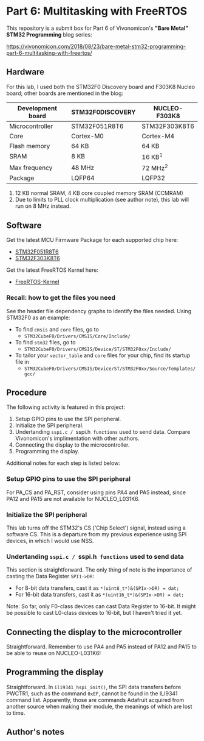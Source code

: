# Part 6: Multitasking with FreeRTOS
This repository is a submit box for Part 6 of Vivonomicon's **"Bare Metal" STM32 Programming** blog series:

https://vivonomicon.com/2018/08/23/bare-metal-stm32-programming-part-6-multitasking-with-freertos/

## Hardware
For this lab, I used both the STM32F0 Discovery board and F303K8 Nucleo board; other boards are mentioned in the blog:

Development board | STM32F0DISCOVERY | NUCLEO-F303K8
------------------|------------------|---------------
Microcontroller   | STM32F051R8T6    | STM32F303K8T6
Core              | Cortex-M0        | Cortex-M4
Flash memory      | 64 KB            | 64 KB
SRAM              | 8 KB             | 16 KB<sup>1</sup>
Max frequency     | 48 MHz           | 72 MHz<sup>2</sup>
Package           | LQFP64           | LQFP32

1. 12 KB normal SRAM, 4 KB core coupled memory SRAM (CCMRAM)
2. Due to limits to PLL clock multiplication (see author note), this lab will run on 8 MHz instead.

## Software
Get the latest MCU Firmware Package for each supported chip here:
* [STM32F051R8T6](https://github.com/STMicroelectronics/STM32CubeF0 "STM32CubeF0")
* [STM32F303K8T6](https://github.com/STMicroelectronics/STM32CubeF3 "STM32CubeF3")

Get the latest FreeRTOS Kernel here:
* [FreeRTOS-Kernel](https://github.com/FreeRTOS/FreeRTOS-Kernel "FreeRTOS kernel only")

### Recall: how to get the files you need
See the header file dependency graphs to identify the files needed. Using STM32F0 as an example:
* To find `cmsis` and `core` files, go to
  * `STM32CubeF0/Drivers/CMSIS/Core/Include/`
* To find `stm32` files, go to
  * `STM32CubeF0/Drivers/CMSIS/Device/ST/STM32F0xx/Include/`
* To tailor your `vector_table` and `core` files for your chip, find its startup file in 
  * `STM32CubeF0/Drivers/CMSIS/Device/ST/STM32F0xx/Source/Templates/gcc/`

## Procedure
The following activity is featured in this project:
1. Setup GPIO pins to use the SPI peripheral.
2. Initialize the SPI peripheral.
3. Undertanding `sspi.c / `sspi.h` functions` used to send data. Compare Vivonomicon's implimentation with other authors.
4. Connecting the display to the microcontroller.
5. Programming the display.

Additional notes for each step is listed below:

### Setup GPIO pins to use the SPI peripheral
For PA_CS and PA_RST, consider using pins PA4 and PA5 instead, since PA12 and PA15 are not available for NUCLEO_L031K6.

### Initialize the SPI peripheral
This lab turns off the STM32's CS ('Chip Select') signal, instead using a software CS. This is a departure from my previous experience using SPI devices, in which I would use NSS.

### Undertanding `sspi.c / `sspi.h` functions` used to send data
This section is straightforward. The only thing of note is the importance of casting the Data Register `SPI1->DR`:
* For 8-bit data transfers, cast it as `*(uint8_t*)&(SPIx->DR) = dat;`
* For 16-bit data transfers, cast it as `*(uint16_t*)&(SPIx->DR) = dat;`

Note: So far, only F0-class devices can cast Data Register to 16-bit. It might be possible to cast L0-class devices to 16-bit, but I haven't tried it yet.

## Connecting the display to the microcontroller
Straightforward. Remember to use PA4 and PA5 instead of PA12 and PA15 to be able to reuse on NUCLEO-L031K6!

## Programming the display
Straightforward. In `ili9341_hspi_init()`, the SPI data transfers before PWCTR1, such as the command `0xEF`, cannot be found in the ILI9341 command list. Apparently, those are commands Adafruit acquired from another source when making their module, the meanings of which are lost to time.

## Author's notes
